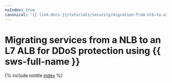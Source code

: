 ```yaml
---
noIndex: true
canonical: '{{ link-docs }}/tutorials/security/migration-from-nlb-to-alb/'
---
```


# Migrating services from a NLB to an L7 ALB for DDoS protection using {{ sws-full-name }}

{% include notitle [index](../../../_tutorials/security/migration-from-nlb-to-alb.md) %}
